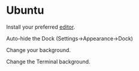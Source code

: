 # Ubuntu

Install your preferred [editor](../editors/).

Auto-hide the Dock (Settings->Appearance->Dock)

Change your background.

Change the Terminal background. 

